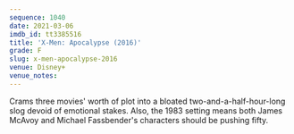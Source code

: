 ```yaml
---
sequence: 1040
date: 2021-03-06
imdb_id: tt3385516
title: 'X-Men: Apocalypse (2016)'
grade: F
slug: x-men-apocalypse-2016
venue: Disney+
venue_notes:
---
```


Crams three movies' worth of plot into a bloated two-and-a-half-hour-long slog devoid of emotional stakes. Also, the 1983 setting means both James McAvoy and Michael Fassbender's characters should be pushing fifty.